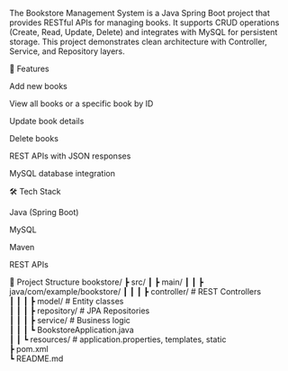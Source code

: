 The Bookstore Management System is a Java Spring Boot project that provides RESTful APIs for managing books. It supports CRUD operations (Create, Read, Update, Delete) and integrates with MySQL for persistent storage. This project demonstrates clean architecture with Controller, Service, and Repository layers.

🚀 Features

Add new books

View all books or a specific book by ID

Update book details

Delete books

REST APIs with JSON responses

MySQL database integration

🛠 Tech Stack

Java (Spring Boot)

MySQL

Maven

REST APIs

📂 Project Structure
bookstore/
 ┣ src/
 ┃ ┣ main/
 ┃ ┃ ┣ java/com/example/bookstore/
 ┃ ┃ ┃ ┣ controller/    # REST Controllers  
 ┃ ┃ ┃ ┣ model/         # Entity classes  
 ┃ ┃ ┃ ┣ repository/    # JPA Repositories  
 ┃ ┃ ┃ ┣ service/       # Business logic  
 ┃ ┃ ┃ ┗ BookstoreApplication.java  
 ┃ ┃ ┗ resources/       # application.properties, templates, static  
 ┣ pom.xml  
 ┗ README.md
